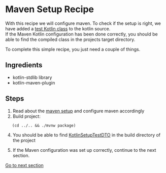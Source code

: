 # Maven Setup Recipe

With this recipe we will configure maven. To check if the setup is right, we have added
a [test Kotlin class](../../src/main/kotlin/nl/rabobank/kotlinmovement/recipes/KotlinSetupTestDTO.kt) to the kotlin
source.  
If the Maven Kotlin configuration has been done correctly, you should be able to find the compiled class in the projects
target directory.

To complete this simple recipe, you just need a couple of things.

## Ingredients

- kotlin-stdlib library
- kotlin-maven-plugin

## Steps

1) Read about the [maven setup](MAVEN_SETUP.md) and configure maven accordingly
2) Build project:

```shell
   (cd ../.. && ./mvnw package)
   ```

4) You should be able to
   find [KotlinSetupTestDTO](../../target/classes/nl/rabobank/kotlinmovement/recipes/KotlinSetupTestDTO.class) in the
   build directory of the project

5) If the Maven configuration was set up correctly, continue to the next section.

[Go to next section](../2-domain-models/Recipe.md)
